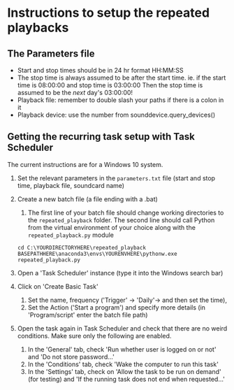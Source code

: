 # Instructions to setup the repeated playbacks



## The Parameters file

* Start and stop times should be in 24 hr format HH:MM:SS
* The stop time is always assumed to be after the start time. ie. if the start time is 08:00:00 and stop time is 03:00:00
Then the stop time is assumed to be the *next* day's 03:00:00!
* Playback file: remember to double slash your paths if there is a colon in it
* Playback device: use the number from sounddevice.query_devices() 

## Getting the recurring task setup with Task Scheduler

The current instructions are for a Windows 10 system. 

1. Set the relevant parameters in the ```parameters.txt``` file (start and stop time, playback file, soundcard name)
1. Create a new batch file (a file ending with a .bat)
	1. The first line of your batch file should change working directories to the ```repeated_playback``` folder. The second line should
	call Python from the virtual environment of your choice along with the ```repeated_playback.py``` module
	```
	cd C:\YOURDIRECTORYHERE\repeated_playback
	BASEPATHHERE\anaconda3\envs\YOURENVHERE\pythonw.exe repeated_playback.py
	```
	
1. Open a 'Task Scheduler' instance (type it into the Windows search bar)
1. Click on 'Create Basic Task'
	1. Set the name, frequency ('Trigger' -> 'Daily'-> and then set the time),
	1. Set the Action ('Start a program') and specify more details (in 'Program/script' enter the batch file path)
1. Open the task again in Task Scheduler and check that there are no weird conditions. Make sure only the following are enabled.
	1. In the 'General' tab, check 'Run whether user is logged on or not' and 'Do not store password...'
	1. In the 'Conditions' tab, check 'Wake the computer to run this task'
	1. In the 'Settings' tab, check on 'Allow the task to be run on demand' (for testing) and 'If the running task does not end when requested...'
